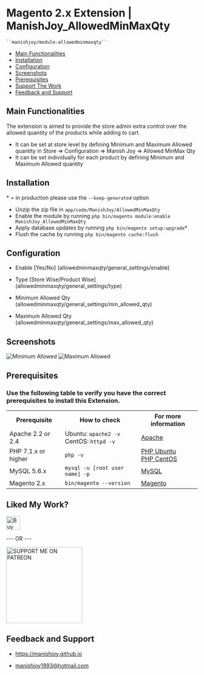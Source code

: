 # Magento 2.x Extension | ManishJoy_AllowedMinMaxQty

    ``manishjoy/module-allowedminmaxqty``

 - [Main Functionalities](#main-functionalities)
 - [Installation](#installation)
 - [Configuration](#configuration)
 - [Screenshots](#screenshots)
 - [Prerequisites](#prerequisites)
 - [Support The Work](#liked-my-work)
 - [Feedback and Support](#feedback-and-support)


## Main Functionalities
The extension is aimed to provide the store admin extra control over the allowed quantity of the products while adding to cart.

 - It can be set at store level by defining Minimum and Maximum Allowed quantity in Store => Configuration => Manish Joy => Allowed MinMax Qty
 - It can be set individually for each product by defining Minimum and Maximum Allowed quantity

## Installation
\* = in production please use the `--keep-generated` option

 - Unzip the zip file in `app/code/ManishJoy/AllowedMinMaxQty`
 - Enable the module by running `php bin/magento module:enable ManishJoy_AllowedMinMaxQty`
 - Apply database updates by running `php bin/magento setup:upgrade`\*
 - Flush the cache by running `php bin/magento cache:flush`


## Configuration

 - Enable [Yes/No] (allowedminmaxqty/general_settings/enable)

 - Type [Store Wise/Product Wise] (allowedminmaxqty/general_settings/type)

 - Minimum Allowed Qty (allowedminmaxqty/general_settings/min_allowed_qty)

 - Maximum Allowed Qty (allowedminmaxqty/general_settings/max_allowed_qty)


## Screenshots

<img src="https://i.ibb.co/7SfyyX6/Selection-085.png" alt="Minimum Allowed" title="Minimum Allowed">

<img src="https://i.ibb.co/XYMLqKC/Selection-086.png" alt="Maximum Allowed" title="Maximum Allowed">


## Prerequisites

### Use the following table to verify you have the correct prerequisites to install this Extension.

<table>
	<tbody>
		<tr>
			<th>Prerequisite</th>
			<th>How to check</th>
			<th>For more information</th>
		</tr>
	<tr>
		<td>Apache 2.2 or 2.4</td>
		<td>Ubuntu: <code>apache2 -v</code><br>
		CentOS: <code>httpd -v</code></td>
		<td><a href="http://devdocs.magento.com/guides/v2.0/install-gde/prereq/apache.html">Apache</a></td>
	</tr>
	<tr>
		<td>PHP 7.1.x or higher</td>
		<td><code>php -v</code></td>
		<td><a href="http://devdocs.magento.com/guides/v2.0/install-gde/prereq/php-ubuntu.html">PHP Ubuntu</a><br><a href="http://devdocs.magento.com/guides/v2.0/install-gde/prereq/php-centos.html">PHP CentOS</a></td>
	</tr>
	<tr>
      <td>MySQL 5.6.x</td>
	   <td><code>mysql -u [root user name] -p</code></td>
	   <td><a href="http://devdocs.magento.com/guides/v2.0/install-gde/prereq/mysql.html">MySQL</a></td>
	</tr>
   <tr>
      <td>Magento 2.x</td>
	   <td><code>bin/magento --version</code></td>
	   <td><a href="https://devdocs.magento.com">Magento</a></td>
	</tr>
</tbody>
</table>


## Liked My Work?

<a href="https://www.paypal.me/manishjoy" rel="nofollow"><img height="36" src="https://manishjoy.github.io/img/coffee-btn-image.png" border="0" alt="Buy Me a Coffee" data-canonical-src="https://manishjoy.github.io/img/coffee-btn-image.png" style="max-width:100%;"></a>

--- OR ---

<a href='https://www.patreon.com/manishjoy' target='_blank'><img src='https://i.ibb.co/rHdTFtj/patreon-btn.jpg' width='200' border='0' alt='SUPPORT ME ON PATREON' /></a>


## Feedback and Support

 - <a href="https://manishjoy.github.io/">https://manishjoy.github.io</a>

 - <a href="mailto:manishjoy1993@hotmail.com">manishjoy1993@hotmail.com</a>

